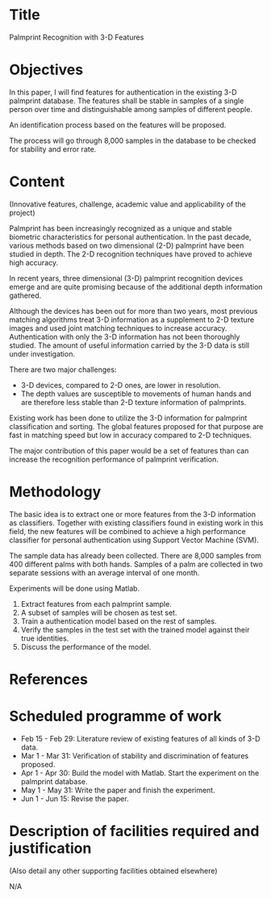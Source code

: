 Title
=====
Palmprint Recognition with 3-D Features

Objectives
==========
In this paper, I will find features for authentication in the existing 3-D palmprint database. The features shall be stable in samples of a single person over time and distinguishable among samples of different people.

An identification process based on the features will be proposed.

The process will go through 8,000 samples in the database to be checked for stability and error rate.

Content
=======
(Innovative features, challenge, academic value and applicability of the project)

Palmprint has been increasingly recognized as a unique and stable biometric characteristics for personal authentication. In the past decade, various methods based on two dimensional (2-D) palmprint have been studied in depth. The 2-D recognition techniques have proved to achieve high accuracy.

In recent years, three dimensional (3-D) palmprint recognition devices emerge and are quite promising because of the additional depth information gathered.

Although the devices has been out for more than two years, most previous matching algorithms treat 3-D information as a supplement to 2-D texture images and used joint matching techniques to increase accuracy. Authentication with only the 3-D information has not been thoroughly studied. The amount of useful information carried by the 3-D data is still under investigation.

There are two major challenges:

* 3-D devices, compared to 2-D ones, are lower in resolution.
* The depth values are susceptible to movements of human hands and are therefore less stable than 2-D texture information of palmprints.

Existing work has been done to utilize the 3-D information for palmprint classification and sorting. The global features proposed for that purpose are fast in matching speed but low in accuracy compared to 2-D techniques.

The major contribution of this paper would be a set of features than can increase the recognition performance of palmprint verification.

Methodology
===========
The basic idea is to extract one or more features from the 3-D information as classifiers. Together with existing classifiers found in existing work in this field, the new features will be combined to achieve a high performance classifier for personal authentication using Support Vector Machine (SVM).

The sample data has already been collected. There are 8,000 samples from 400 different palms with both hands. Samples of a palm are collected in two separate sessions with an average interval of one month.

Experiments will be done using Matlab.

1. Extract features from each palmprint sample.
2. A subset of samples will be chosen as test set.
3. Train a authentication model based on the rest of samples.
4. Verify the samples in the test set with the trained model against their true identities.
5. Discuss the performance of the model. 

References
==========

Scheduled programme of work
=========================
* Feb 15 - Feb 29: Literature review of existing features of all kinds of 3-D data.
* Mar 1 - Mar 31: Verification of stability and discrimination of features proposed.
* Apr 1 - Apr 30: Build the model with Matlab. Start the experiment on the palmprint database.
* May 1 - May 31: Write the paper and finish the experiment. 
* Jun 1 - Jun 15: Revise the paper.

Description of facilities required and justification
====================================================
(Also detail any other supporting facilities obtained elsewhere)

N/A